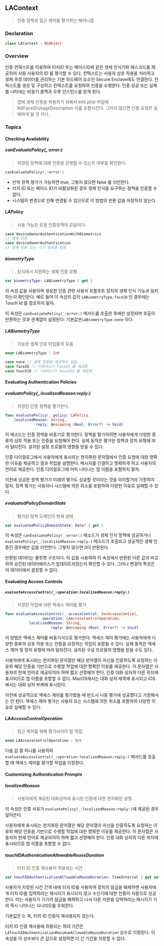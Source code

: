 ## LAContext

> 인증 정책과 접근 제어를 평가하는 메커니즘

### Declaration

```swift
class LAContext : NSObject
```

### Overview

인증 컨덱스트를 이용하여 터치ID 또는 페이스ID와 같은 생체 인식기와 패스코드를 제공하여 사용 사용자의 ID 를 평가할 수 있다. 컨텍스트는 사용자 상호 작용을 처리하고 생체 측정 데이터를 관리하는 기본 하드웨어 요소인 Secure Enclave에도 연결한다. 컨텍스트를 생성 및 구성하고 컨텍스트를 요청하여 인증을 수행한다. 인증 성공 또는 실패를 나타내는 비동기 콜백과 오류 인스턴스를 받게 된다. 

> 앱에 생체 인증을 허용하기 위해서 Info.plist 파일에 NSFaceIDUsageDescription 키를 포함시킨다. 그러지 않으면 인증 요청은 실패하게 될 것 이다. 

### Topics

#### Checking Availability

##### canEvaluatePolicy(_:error:)

> 지정된 정책에 대해 인증을 진행할 수 있는지 여부를 확인한다.

```swift
canEvaluatePolicy(_:error:)
```
- 만약 정책 평가가 가능하면 true, 그렇지 않으면 false 를 리턴한다. 
- 터치 ID 또는 페이스 ID가 비활성화된 경우 생체 인식을 요구하는 정책을 인증할 수 없다.
- 시스템의 변경으로 인해 변경될 수 있으므로 이 방법의 반환 값을 저장하지 않는다. 

##### LAPolicy

> 사용 가능한 로컬 인증정책의 모음이다. 

```swift
case deviceOwnerAuthenticationWithBiometrics
// 생체 인증
case deviceOwnerAuthentication
// 생체 인증 또는 기기 암호로 인증
```

##### biometryType

> 장치에서 지원하는 생체 인증 유형

```swift
var biometryType: LABiometryType { get }
```

이 속성 값을 사용하여 생성한 인증 관련 사용자 프롬프트 장치의 생체 인식 기능과 일치 하는지 확인한다. 예르 들어 이 속성의 값이 `LABiometryType.faceID` 인 경우에는 Touch Id 를 참조하지 말자.  

이 속성은 `canEvaluatePolicy(_:error:)` 메서드를 호출한 후에만 설정되며 호출이 반환하는 것과 관계없이 설정된다. 기본값은`LABiometryType.none` 이다. 


##### LABiometryType

> 가능한 생체 인증 타입들의 모음

```swift
enum LABiometryType : Int
```

```swift
case none // 생체 인증을 제공하지 않음
case faceID // 디바이스가 faceId 를 제공함
case touchID // 디바이스가 touchId 를 제공함
```

#### Evaluating Authentication Policies

##### evaluatePolicy(_:localizedReason:reply:)

> 지정된 인증 정책을 평가한다. 

```swift
func evaluatePolicy(_ policy: LAPolicy, 
    localizedReason: String, 
              reply: @escaping (Bool, Error?) -> Void)
```

이 메소드는 인증 정책을 비동기로 평가한다. 정책을 평가하려면 사용자에게 다양한 종류의 상호 작용 또는 인증을 요청해야 한다. 실제 동작은 평가된 정책과 장치 유형에 따라 달라진다. 설치된 설정 프로필의 영향을 받을 수 있다. 

인증 다이얼로그에서 사용자에게 표시되는 현지화된 문자열에서 인증 요청에 대한 명확한 이유를 제공하고 결과 작업을 설명한다. 메시지를 간결하고 명확하게 하고 사용자의 언어로 제공한다. 인증 다이얼로그에 이미 나타나는 앱 이름을 포함하지 말자.

이전에 성공한 정책 평가가 미래의 평가도 성공할 것이라는 것을 의미할거라 가정하지 말자. 정책 평가는 사용자나 시스템에 의한 취소를 포함하여 다양한 이유로 실패할 수 있다. 

##### evaluatedPolicyDomainState

> 평가된 정책 도메인의 현재 상태

```swift
var evaluatedPolicyDomainState: Data? { get }
```

이 속성은 `canEvaluatePolicy(_:error:)` 메소드가 생체 인식 정책에 성공하거나 `evaluatePolicy(_:localizedReason:reply:)` 메소드가 호출되고 성공적인 생체 인증인 경우에만 값을 리턴한다. 그렇지 않으면 0이 반환된다. 

반환된 데이터는 불투명 구조이다. 이 값을 사용하여 이 속성에서 반환된 다른 값과 비교하여 승인된 데이터베이스가 업데이트되었는지 확인할 수 있다. 그러나 변경의 특성은 이 데이터에서 결정할 수 없다.


#### Evaluating Access Controls

##### `evaluateAccessControl(_:operation:localizedReason:reply:)`

> 지정된 작업에 대한 액세스 제어를 평가

```swift
func evaluateAccessControl(_ accessControl: SecAccessControl, 
                 operation: LAAccessControlOperation, 
           localizedReason: String, 
                     reply: @escaping (Bool, Error?) -> Void)

```

이 방법은 액세스 제어를 비동기식으로 평가한다. 액세스 제어 평가에는 사용자에게 다양한 종류의 상호 작용 또는 인증을 요청하는 작업이 포함될 수 있다. 실제 동작은 액세스 제어 및 장치 유형에 따라 달라진다. 설치된 구성 프로필의 영향을 받을 수도 있다.

사용자에게 표시되는 현지화된 문자열은 해당 문자열이 자신을 인증하도록 요청하는 이유와 해당 인증을 기반으로 수행할 작업에 대한 명확한 이유를 제공한다. 이 문자열은 사용자의 현재 언어로 제공되어야 하며 짧고 선명해야 한다. 인증 대화 상자의 다른 위치에 표시되므로 앱 이름을 포함할 수 없다. MacOS에서는 대화 상자 제목에 표시되고 iOS에서는 대화 상자 부제에 표시된다.

이전에 성공적으로 액세스 제어를 평가했을 때 반드시 나중 평가에 성공했다고 가정해서는 안 된다. 액세스 제어 평가는 사용자 또는 시스템에 의한 취소를 포함하여 다양한 이유로 실패할 수 있다. 

##### LAAccessControlOperation

> 접근 제어를 위해 평가되어야 할 작업.

```swift
enum LAAccessControlOperation : Int

```

다음 값 중 하나를 사용하여  `evaluateAccessControl(_:operation:localizedReason:reply:)` 메서드를 호출할 때 액세스 제어를 평가할 작업을 지정한다. 


#### Customizing Authentication Prompts

##### localizedReason

> 사용자에게 제공된 대화상자에 표시된 인증에 대한 현지화된 설명.

이 속성은 인증 사유가 `evaluatePolicy(_:localizedReason:reply:)`에 제공된 경우 덮어쓴다.

사용자에게 표시되는 현지화된 문자열은 해당 문자열이 자신을 인증하도록 요청하는 이유와 해당 인증을 기반으로 수행할 작업에 대한 명확한 이유를 제공한다. 이 문자열은 사용자의 현재 언어로 제공되어야 하며 짧고 선명해야 한다. 인증 대화 상자의 다른 위치에 표시되므로 앱 이름을 포함할 수 없다. 

##### touchIDAuthenticationAllowableReuseDuration

> 터치 ID 인증 재사용이 허용되는 시간

```swift
var touchIDAuthenticationAllowableReuseDuration: TimeInterval { get set }
```

사용자가 지정된 시간 간격 내에 터치 ID를 사용하여 장치의 잠금을 해제하면 사용자에게 터치 ID를 입력하라는 메시지가 표시되지 않고 수신기에 대한 인증이 자동으로 성공한다. 이는 사용자가 기기의 잠금을 해제하고 나서 다른 지문을 입력하라는 메시지가 거의 즉시 나타나는 시나리오를 우회한다.

기본값은 0. 즉, 터치 ID 인증이 재사용되지 않는다.

터치 ID 인증 재사용에 허용되는 최대 기간은 `LATouchIDAuthenticationMaximumAllowableReuseDuration` 상수로 지정된다. 이 속성을 이 상수보다 큰 값으로 설정하면 더 긴 기간을 지정할 수 없다.







